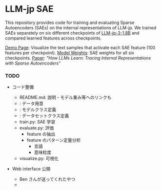 # LLM-jp SAE
This repository provides code for training and evaluating Sparse Autoencoders (SAEs) on the internal representations of LLM-jp.
We trained SAEs separately on six different checkpoints of [LLM-jp-3-1.8B](https://huggingface.co/llm-jp/llm-jp-3-1.8b) and compared learned features across checkpoints.

[Demo Page](https://llm-jp.github.io/llm-jp-sae/): Visualize the text samples that activate each SAE feature (100 features per checkpoint).
[Model Weights](https://huggingface.co/llm-jp): SAE weights for all six checkpoints.
[Paper](https://arxiv.org/): *"How LLMs Learn: Tracing Internal Representations with Sparse Autoencoders"*


### TODO
- コード整備
  - README.md: 説明・モデル重み等へのリンクも
  - : データ用意
  - : モデルクラス定義
  - : データセットクラス定義
  - train.py: SAE 学習
  - evaluate.py: 評価
    - feature の抽出
    - feature のパターン定量分析
      - 言語
      - 意味粒度
  - visualize.py: 可視化

- Web interface 公開
  - Ben さんが送ってくれたやつ
  - 
